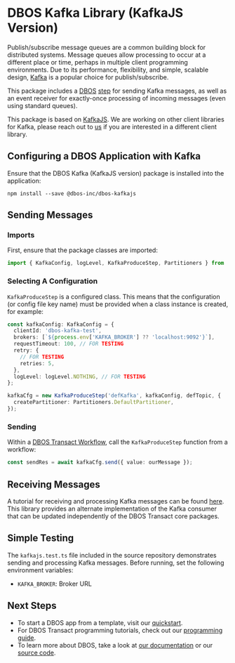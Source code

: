 # DBOS Kafka Library (KafkaJS Version)

Publish/subscribe message queues are a common building block for distributed systems. Message queues allow processing to occur at a different place or time, perhaps in multiple client programming environments. Due to its performance, flexibility, and simple, scalable design, [Kafka](https://www.confluent.io/cloud-kafka) is a popular choice for publish/subscribe.

This package includes a [DBOS](https://docs.dbos.dev/) [step](https://docs.dbos.dev/typescript/tutorials/step-tutorial) for sending Kafka messages, as well as an event receiver for exactly-once processing of incoming messages (even using standard queues).

This package is based on [KafkaJS](https://kafka.js.org/). We are working on other client libraries for Kafka, please reach out to [us](https://www.dbos.dev/) if you are interested in a different client library.

## Configuring a DBOS Application with Kafka

Ensure that the DBOS Kafka (KafkaJS version) package is installed into the application:

```
npm install --save @dbos-inc/dbos-kafkajs
```

## Sending Messages

### Imports

First, ensure that the package classes are imported:

```typescript
import { KafkaConfig, logLevel, KafkaProduceStep, Partitioners } from '@dbos-inc/dbos-kafkajs';
```

### Selecting A Configuration

`KafkaProduceStep` is a configured class. This means that the configuration (or config file key name) must be provided when a class instance is created, for example:

```typescript
const kafkaConfig: KafkaConfig = {
  clientId: 'dbos-kafka-test',
  brokers: [`${process.env['KAFKA_BROKER'] ?? 'localhost:9092'}`],
  requestTimeout: 100, // FOR TESTING
  retry: {
    // FOR TESTING
    retries: 5,
  },
  logLevel: logLevel.NOTHING, // FOR TESTING
};

kafkaCfg = new KafkaProduceStep('defKafka', kafkaConfig, defTopic, {
  createPartitioner: Partitioners.DefaultPartitioner,
});
```

### Sending

Within a [DBOS Transact Workflow](https://docs.dbos.dev/typescript/tutorials/workflow-tutorial), call the `KafkaProduceStep` function from a workflow:

```typescript
const sendRes = await kafkaCfg.send({ value: ourMessage });
```

## Receiving Messages

A tutorial for receiving and processing Kafka messages can be found [here](https://docs.dbos.dev/tutorials/requestsandevents/kafka-integration). This library provides an alternate implementation of the Kafka consumer that can be updated independently of the DBOS Transact core packages.

## Simple Testing

The `kafkajs.test.ts` file included in the source repository demonstrates sending and processing Kafka messages. Before running, set the following environment variables:

- `KAFKA_BROKER`: Broker URL

## Next Steps

- To start a DBOS app from a template, visit our [quickstart](https://docs.dbos.dev/quickstart).
- For DBOS Transact programming tutorials, check out our [programming guide](https://docs.dbos.dev/typescript/programming-guide).
- To learn more about DBOS, take a look at [our documentation](https://docs.dbos.dev/) or our [source code](https://github.com/dbos-inc/dbos-transact).
